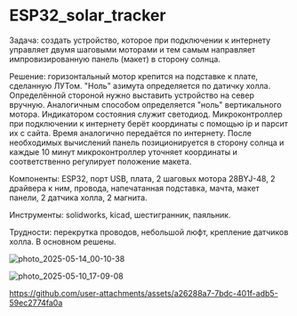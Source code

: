 # ESP32_solar_tracker
Задача: создать устройство, которое при подключении к интернету управляет двумя шаговыми моторами и тем самым направляет импровизированную панель (макет) в сторону солнца.

Решение: горизонтальный мотор крепится на подставке к плате, сделанную ЛУТом. "Ноль" азимута определяется по датичку холла. Определённой стороной нужно выставить устройство на север вручную. Аналогичным способом определяется "ноль" вертикального мотора. Индикатором состояния служит светодиод. Микроконтроллер при подключении к интернету берёт координаты с помощью ip и парсит их с сайта. Время аналогично передаётся по интернету. После необходимых вычислений панель позиционируется в сторону солнца и каждые 10 минут микроконтроллер уточняет координаты и соответственно регулирует положение макета.

Компоненты: ESP32, порт USB, плата, 2 шаговых мотора 28BYJ-48, 2 драйвера к ним, провода, напечатанная подставка, мачта, макет панели, 2 датчика холла, 2 магнита.

Инструменты: solidworks, kicad, шестигранник, паяльник.

Трудности: перекрутка проводов, небольшой люфт, крепление датчиков холла. В основном решены.

![photo_2025-05-14_00-10-38](https://github.com/user-attachments/assets/a1893da8-0bb3-43e1-8b27-56f0f13e6e30)


![photo_2025-05-10_17-09-08](https://github.com/user-attachments/assets/533481c6-2017-4700-a09d-4d65c6c5997d)


https://github.com/user-attachments/assets/a26288a7-7bdc-401f-adb5-59ec2774fa0a



